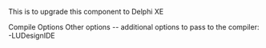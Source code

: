 This is to upgrade this component to Delphi XE


Compile Options
Other options
  --  additional options to pass to the compiler:    -LUDesignIDE 